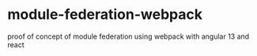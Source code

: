 # module-federation-webpack
proof of concept of module federation using webpack with angular 13 and react 
